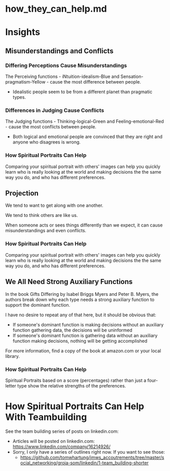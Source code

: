 
# how_they_can_help.md

# Insights

## Misunderstandings and Conflicts

### Differing Perceptions Cause Misunderstandings

The Perceiving functions - iNtuition-idealism-Blue and Sensation-pragmatism-Yellow - cause the most difference between people.

- Idealistic people seem to be from a different planet than pragmatic types.

### Differences in Judging Cause Conflicts

The Judging functions - Thinking-logical-Green and Feeling-emotional-Red - cause the most conflicts between people.

- Both logical and emotional people are convinced that they are right and anyone who disagrees is wrong.

### How Spiritual Portraits Can Help

Comparing your spiritual portrait with others' images can help you quickly learn who is really looking at the world
and making decisions the the same way you do, and who has different preferences.

## Projection

We tend to want to get along with one another.

We tend to think others are like us.

When someone acts or sees things differently than we expect, it can cause misunderstandings and even conflicts.

### How Spiritual Portraits Can Help

Comparing your spiritual portrait with others' images can help you quickly learn who is really looking at the world
and making decisions the the same way you do, and who has different preferences.

## We All Need Strong Auxiliary Functions

In the book Gifts Differing by Isabel Briggs Myers and Peter B. Myers, the authors break down why each type
needs a strong auxiliary function to support the dominant function.

I have no desire to repeat any of that here, but it should be obvious that:

- If someone's dominant function is making decisions without an auxiliary function gathering data, the decisions will be uninformed
- If someone's dominant function is gathering data without an auxiliary function making decisions, nothing will be getting accomplished

For more information, find a copy of the book at amazon.com or your local library.

### How Spiritual Portraits Can Help

Spiritual Portraits based on a score (percentages) rather than just a four-letter type show the
relative strengths of the preferences.

# How Spiritual Portraits Can Help With Teambuilding

See the team building series of posts on linkedin.com:

- Articles will be posted on linkedin.com: https://www.linkedin.com/company/16214926/
- Sorry, I only have a series of outlines right now.  If you want to see those:
  - https://github.com/tomwhartung/jmws_accoutrements/tree/master/social_networking/groja-som/linkedin/1-team_building-shorter

